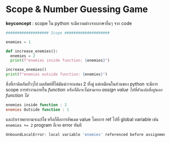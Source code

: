 # Scope & Number Guessing Game

**keyconcept** : scope ใน python จะมีความต่างจากภาษาอื่นๆ จาก code

```python
################### Scope ####################

enemies = 1

def increase_enemies():
  enemies = 2
  print(f"enemies inside function: {enemies}")

increase_enemies()
print(f"enemies outside function: {enemies}")
```

สิ่งที่เราคิดกันทั่วๆไป ผลลัพท์ที่ได้มันน่าาจะแสดง 2 ทั้งคู่ แต่เหมือนในส่วนของ python จะมีการ scope การทำงานภายใน *function หรือก็คือจะไม่สามารถ assign value ไปที่ตัวแปลที่อยู่นอก function ได้* 

```powershell
enemies inside function : 2
enemies Outside function : 1

```

และถ้าเราพยายามจะแก้ไข หรือก็คือการอัพเดต value โดยการ ref ไปที่ global variable เช่น ``enemies += 2`` program ก็เจอ error ทันที

```powershell
UnboundLocalError: local variable 'enemies' referenced before assignment
```

